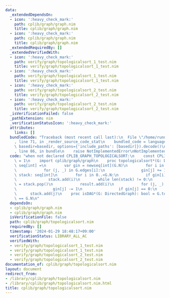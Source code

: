```yaml
---
data:
  _extendedDependsOn:
  - icon: ':heavy_check_mark:'
    path: cplib/graph/graph.nim
    title: cplib/graph/graph.nim
  - icon: ':heavy_check_mark:'
    path: cplib/graph/graph.nim
    title: cplib/graph/graph.nim
  _extendedRequiredBy: []
  _extendedVerifiedWith:
  - icon: ':heavy_check_mark:'
    path: verify/graph/topologicalsort_1_test.nim
    title: verify/graph/topologicalsort_1_test.nim
  - icon: ':heavy_check_mark:'
    path: verify/graph/topologicalsort_1_test.nim
    title: verify/graph/topologicalsort_1_test.nim
  - icon: ':heavy_check_mark:'
    path: verify/graph/topologicalsort_2_test.nim
    title: verify/graph/topologicalsort_2_test.nim
  - icon: ':heavy_check_mark:'
    path: verify/graph/topologicalsort_2_test.nim
    title: verify/graph/topologicalsort_2_test.nim
  _isVerificationFailed: false
  _pathExtension: nim
  _verificationStatusIcon: ':heavy_check_mark:'
  attributes:
    links: []
  bundledCode: "Traceback (most recent call last):\n  File \"/home/runner/.local/lib/python3.10/site-packages/onlinejudge_verify/documentation/build.py\"\
    , line 71, in _render_source_code_stat\n    bundled_code = language.bundle(stat.path,\
    \ basedir=basedir, options={'include_paths': [basedir]}).decode()\n  File \"/home/runner/.local/lib/python3.10/site-packages/onlinejudge_verify/languages/nim.py\"\
    , line 86, in bundle\n    raise NotImplementedError\nNotImplementedError\n"
  code: "when not declared CPLIB_GRAPH_TOPOLOGICALSORT:\n    const CPLIB_GRAPH_TOPOLOGICALSORT*\
    \ = 1\n    import cplib/graph/graph\n    proc topologicalsort*(G: DirectedGraph):\
    \ seq[int] =\n        var gin = newseq[int](G.N)\n        for i in 0..<G.N:\n\
    \            for (j, _) in G.edges[i]:\n                gin[j] += 1\n        var\
    \ stack: seq[int]\n        for i in 0..<G.N:\n            if gin[i] == 0:\n  \
    \              stack.add(i)\n        while len(stack) != 0:\n            var i\
    \ = stack.pop()\n            result.add(i)\n            for (j, _) in G.edges[i]:\n\
    \                gin[j] -= 1\n                if gin[j] == 0:\n              \
    \      stack.add(j)\n    proc isDAG*(G: DirectedGraph): bool = G.topologicalsort.len\
    \ == G.N\n"
  dependsOn:
  - cplib/graph/graph.nim
  - cplib/graph/graph.nim
  isVerificationFile: false
  path: cplib/graph/topologicalsort.nim
  requiredBy: []
  timestamp: '2024-01-29 18:48:17+09:00'
  verificationStatus: LIBRARY_ALL_AC
  verifiedWith:
  - verify/graph/topologicalsort_1_test.nim
  - verify/graph/topologicalsort_1_test.nim
  - verify/graph/topologicalsort_2_test.nim
  - verify/graph/topologicalsort_2_test.nim
documentation_of: cplib/graph/topologicalsort.nim
layout: document
redirect_from:
- /library/cplib/graph/topologicalsort.nim
- /library/cplib/graph/topologicalsort.nim.html
title: cplib/graph/topologicalsort.nim
---
```

